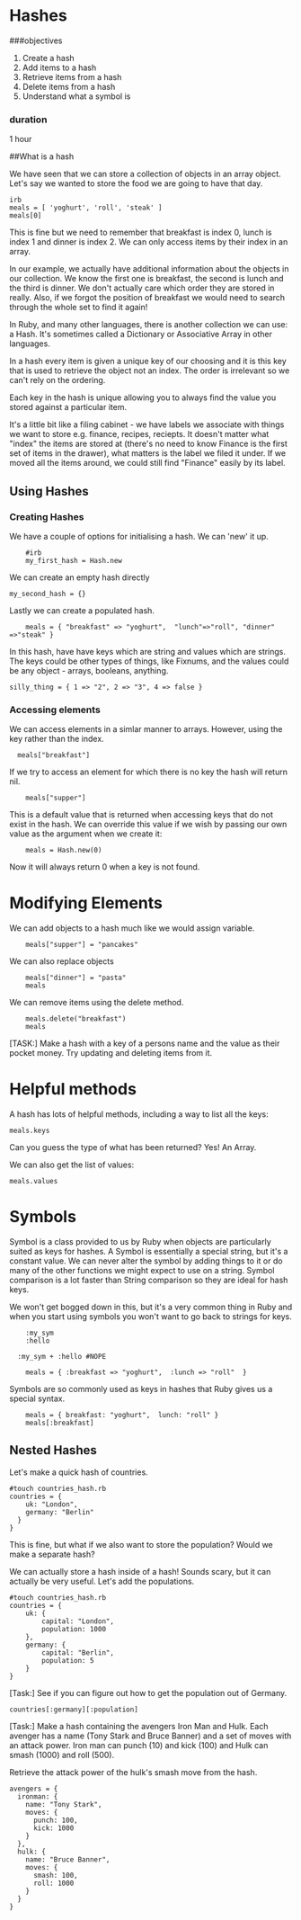 # Hashes

###objectives

1. Create a hash
2. Add items to a hash
3. Retrieve items from a hash
4. Delete items from a hash
5. Understand what a symbol is

### duration
1 hour

##What is a hash

We have seen that we can store a collection of objects in an array object. Let's say we
wanted to store the food we are going to have that day.

```
irb
meals = [ 'yoghurt', 'roll', 'steak' ]
meals[0]
```

This is fine but we need to remember that breakfast is index 0, lunch is index 1 and dinner is index 2. We can only access items by their index in an array.

In our example, we actually have additional information about the objects in our collection. We know the first one is breakfast, the second is lunch and the third is dinner. We don't actually care which order they are stored in really. Also, if we forgot the position of breakfast we would need to search through the whole set to find it again!

In Ruby, and many other languages, there is another collection we can use: a Hash. It's sometimes called a Dictionary or Associative Array in other languages.

In a hash every item is given a unique key of our choosing and it is this key that is used to retrieve the object not an index. The order is irrelevant so we can't rely on the ordering.

Each key in the hash is unique allowing you to always find the value you stored against a particular item.

It's a little bit like a filing cabinet - we have labels we associate with things we want to store e.g. finance, recipes, reciepts. It doesn't matter what "index" the items are stored at (there's no need to know Finance is the first set of items in the drawer), what matters is the label we filed it under. If we moved all the items around, we could still find "Finance" easily by its label.

## Using Hashes

### Creating Hashes

We have a couple of options for initialising a hash. We can 'new' it up.
```
	#irb
	my_first_hash = Hash.new
```

We can create an empty hash directly

```
my_second_hash = {}
```

Lastly we can create a populated hash.

```
	meals = { "breakfast" => "yoghurt",  "lunch"=>"roll", "dinner" =>"steak" }
```

In this hash, have have keys which are string and values which are strings. The keys could be other types of things, like Fixnums, and the values could be any object - arrays, booleans, anything.

```
silly_thing = { 1 => "2", 2 => "3", 4 => false }
```

### Accessing elements

We can access elements in a simlar manner to arrays. However, using the key rather than the index.

```
  meals["breakfast"]
```

If we try to access an element for which there is no key the hash will return nil. 

```
	meals["supper"]
```

This is a default value that is returned when accessing keys that do not exist in the hash. We can override this value if we wish by passing our own value as the argument when we create it:

```
	meals = Hash.new(0)
```

Now it will always return 0 when a key is not found. 

# Modifying Elements

We can add objects to a hash much like we would assign variable.

```
	meals["supper"] = "pancakes"
```

We can also replace objects

```
	meals["dinner"] = "pasta"
	meals
```

We can remove items using the delete method.

```
 	meals.delete("breakfast")
 	meals
```

[TASK:] Make a hash with a key of a persons name and the value as their pocket money. Try updating and deleting items from it.

# Helpful methods

A hash has lots of helpful methods, including a way to list all the keys:

```
meals.keys
```

Can you guess the type of what has been returned? Yes! An Array.

We can also get the list of values:

```
meals.values
```

# Symbols

Symbol is a class provided to us by Ruby when objects are particularly suited as keys for hashes.  A Symbol is essentially a special string, but it's a constant value. We can never alter the symbol by adding things to it or do many of the other functions we might expect to use on a string. Symbol comparison is a lot faster than String comparison so they are ideal for hash keys.

We won't get bogged down in this, but it's a very common thing in Ruby and when you start using symbols you won't want to go back to strings for keys.

```
	:my_sym
	:hello

  :my_sym + :hello #NOPE
```

```
	meals = { :breakfast => "yoghurt",  :lunch => "roll"  }
```

Symbols are so commonly used as keys in hashes that Ruby gives us a special syntax.

```
	meals = { breakfast: "yoghurt",  lunch: "roll" }
	meals[:breakfast]
```

## Nested Hashes

Let's make a quick hash of countries.

```
#touch countries_hash.rb
countries = {
    uk: "London",
    germany: "Berlin"
  }
}
```

This is fine, but what if we also want to store the population? Would we make a separate hash?

We can actually store a hash inside of a hash! Sounds scary, but it can actually be very useful. Let's add the populations.

```
#touch countries_hash.rb
countries = {
	uk: {
		capital: "London",
		population: 1000
	},
	germany: {
		capital: "Berlin",
		population: 5
	}
}
```

[Task:] See if you can figure out how to get the population out of Germany.

```
countries[:germany][:population]
```

[Task:] Make a hash containing the avengers Iron Man and Hulk. Each avenger has a name (Tony Stark and Bruce Banner) and a set of moves with an attack power. Iron man can punch (10) and kick (100) and Hulk can smash (1000) and roll (500).

Retrieve the attack power of the hulk's smash move from the hash.

```
avengers = {
  ironman: {
    name: "Tony Stark",
    moves: {
      punch: 100,
      kick: 1000
    }
  },
  hulk: {
    name: "Bruce Banner",
    moves: {
      smash: 100,
      roll: 1000
    }
  }
}
```
